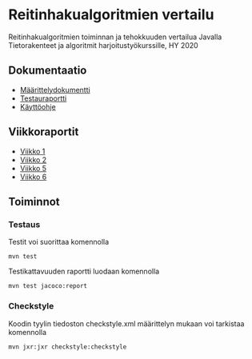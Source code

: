 # Reitinhakualgoritmien vertailu

Reitinhakualgoritmien toiminnan ja tehokkuuden vertailua Javalla Tietorakenteet ja algoritmit harjoitustyökurssille, HY 2020

## Dokumentaatio

* [Määrittelydokumentti](https://github.com/hupijekku/tiralabra-reitinhaku/blob/master/dokumentaatio/m%C3%A4%C3%A4rittelydokumentti.md)  
* [Testauraportti](https://github.com/hupijekku/tiralabra-reitinhaku/blob/master/dokumentaatio/testausraportti.md)  
* [Käyttöohje](https://github.com/hupijekku/tiralabra-reitinhaku/blob/master/dokumentaatio/käyttöohje.md)

## Viikkoraportit

* [Viikko 1](https://github.com/hupijekku/tiralabra-reitinhaku/blob/master/dokumentaatio/viikkoraportti1.md)  
* [Viikko 2](https://github.com/hupijekku/tiralabra-reitinhaku/blob/master/dokumentaatio/viikkoraportti2.md)  
* [Viikko 5](https://github.com/hupijekku/tiralabra-reitinhaku/blob/master/dokumentaatio/viikkoraportti5.md)  
* [Viikko 6](https://github.com/hupijekku/tiralabra-reitinhaku/blob/master/dokumentaatio/viikkoraportti6.md)  

## Toiminnot  

### Testaus

Testit voi suorittaa komennolla

```
mvn test
```

Testikattavuuden raportti luodaan komennolla  

```
mvn test jacoco:report
```  

### Checkstyle

Koodin tyylin tiedoston checkstyle.xml määrittelyn mukaan voi tarkistaa komennolla  

```
mvn jxr:jxr checkstyle:checkstyle
```  